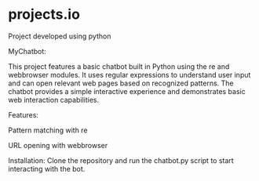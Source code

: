 # projects.io
Project developed using python

MyChatbot:

This project features a basic chatbot built in Python using the re and webbrowser modules. It uses regular expressions to understand user input and can open relevant web pages based on recognized patterns. The chatbot provides a simple interactive experience and demonstrates basic web interaction capabilities.

Features:

Pattern matching with re

URL opening with webbrowser

Installation:
Clone the repository and run the chatbot.py script to start interacting with the bot.
